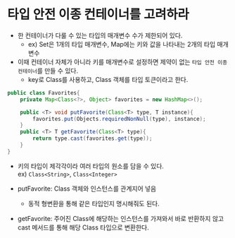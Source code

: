 # 타입 안전 이종 컨테이너를 고려하라

- 한 컨테이너가 다룰 수 있는 타입의 매개변수 수가 제한되어 있다.
  - ex) Set은 1개의 타입 매개변수, Map에는 키와 값을 나타내는 2개의 타입 매개변수
- 이때 컨테이너 자체가 아니라 키를 매개변수로 설정하면 제약이 없는 `타입 안전 이종 컨테이너`를 만들 수 있다.
  - key로 Class를 사용하고, Class 객체를 타입 토큰이라고 한다.

```java
public class Favorites{
    private Map<Class<?>, Object> favorites = new HashMap<>();

    public <T> void putFavorite(Class<T> type, T instance){
        favorites.put(Objects.requiredNonNull(type), instance);
    }
    public <T> T getFavorite(Class<T> type){
        return type.cast(favorites.get(type));
    }
}
```
- 키의 타입이 제각각이라 여러 타입의 원소를 담을 수 있다.
<br/>ex) `Class<String>`, `Class<Integer>`

- putFavorite: Class 객체와 인스턴스를 관계지어 넣음
  - 동적 형변환을 통해 같은 타입인지 명시해줘도 된다.
- getFavorite: 주어진 Class에 해당하는 인스턴스를 가져와서 바로 반환하지 않고 cast 메서드를 통해 해당 Class 타입으로 변환한다.
